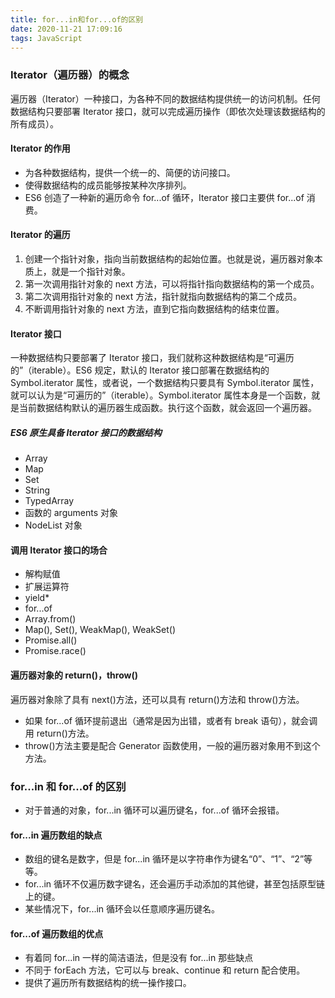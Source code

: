 ```yaml
---
title: for...in和for...of的区别
date: 2020-11-21 17:09:16
tags: JavaScript
---
```


### Iterator（遍历器）的概念

遍历器（Iterator）一种接口，为各种不同的数据结构提供统一的访问机制。任何数据结构只要部署 Iterator 接口，就可以完成遍历操作（即依次处理该数据结构的所有成员）。

#### Iterator 的作用

- 为各种数据结构，提供一个统一的、简便的访问接口。
- 使得数据结构的成员能够按某种次序排列。
- ES6 创造了一种新的遍历命令 for...of 循环，Iterator 接口主要供 for...of 消费。

#### Iterator 的遍历

1. 创建一个指针对象，指向当前数据结构的起始位置。也就是说，遍历器对象本质上，就是一个指针对象。
2. 第一次调用指针对象的 next 方法，可以将指针指向数据结构的第一个成员。
3. 第二次调用指针对象的 next 方法，指针就指向数据结构的第二个成员。
4. 不断调用指针对象的 next 方法，直到它指向数据结构的结束位置。

#### Iterator 接口

一种数据结构只要部署了 Iterator 接口，我们就称这种数据结构是“可遍历的”（iterable）。ES6 规定，默认的 Iterator 接口部署在数据结构的 Symbol.iterator 属性，或者说，一个数据结构只要具有 Symbol.iterator 属性，就可以认为是“可遍历的”（iterable）。Symbol.iterator 属性本身是一个函数，就是当前数据结构默认的遍历器生成函数。执行这个函数，就会返回一个遍历器。

##### ES6 原生具备 Iterator 接口的数据结构

- Array
- Map
- Set
- String
- TypedArray
- 函数的 arguments 对象
- NodeList 对象

#### 调用 Iterator 接口的场合

- 解构赋值
- 扩展运算符
- yield\*
- for...of
- Array.from()
- Map(), Set(), WeakMap(), WeakSet()
- Promise.all()
- Promise.race()

#### 遍历器对象的 return()，throw()

遍历器对象除了具有 next()方法，还可以具有 return()方法和 throw()方法。

- 如果 for...of 循环提前退出（通常是因为出错，或者有 break 语句），就会调用 return()方法。
- throw()方法主要是配合 Generator 函数使用，一般的遍历器对象用不到这个方法。

### for...in 和 for...of 的区别

- 对于普通的对象，for...in 循环可以遍历键名，for...of 循环会报错。

#### for...in 遍历数组的缺点

- 数组的键名是数字，但是 for...in 循环是以字符串作为键名“0”、“1”、“2”等等。
- for...in 循环不仅遍历数字键名，还会遍历手动添加的其他键，甚至包括原型链上的键。
- 某些情况下，for...in 循环会以任意顺序遍历键名。

#### for...of 遍历数组的优点

- 有着同 for...in 一样的简洁语法，但是没有 for...in 那些缺点
- 不同于 forEach 方法，它可以与 break、continue 和 return 配合使用。
- 提供了遍历所有数据结构的统一操作接口。
